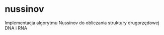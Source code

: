 nussinov
========

 Implementacja algorytmu Nussinov do obliczania struktury drugorzędowej DNA i RNA
